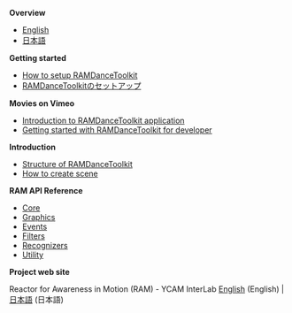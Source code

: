 **Overview**

- [English](Overview)
- [日本語](Overview_Jp)

**Getting started**

- [How to setup RAMDanceToolkit](How-to-setup-RAMDanceToolkit)
- [RAMDanceToolkitのセットアップ](How-to-setup-RAMDanceToolkit_Jp)

**Movies on Vimeo**

- [Introduction to RAMDanceToolkit application](http://vimeo.com/64703174)
- [Getting started with RAMDanceToolkit for developer](http://vimeo.com/64775855)


**Introduction**
- [Structure of RAMDanceToolkit](Structure-of-RAMDanceToolkit)
- [How to create scene](How-to-create-Scene)


**RAM API Reference**
- [Core](RAM-API-Reference-Core)
- [Graphics](RAM-API-Reference-Graphics)
- [Events](RAM-API-Reference-Events)
- [Filters](RAM-API-Reference-Filters)
- [Recognizers](RAM-API-Reference-Recognizers)
- [Utility](RAM-API-Reference-Utility)


<!--
- [Abacus]()
- [BasicActor]()
- [BigBox]()
- [Chain]()
- [ColorGrid]()
- [Donuts]()
- [Expansion]()
- [FourPoints]()
- [Future]()
- [Graph]()
- [HastyChase]()
- [Helper]()
- [Kepler]()
- [Laban]()
- [Line]()
- [Monster]()
- [Notation]()
- [Particles]()
- [Ragdoll]()
- [SoundCube]()
- [Stamp]()
- [ThreePoints]()
- [UpsideDown]()
-->

**Project web site**

Reactor for Awareness in Motion (RAM) - YCAM InterLab [English](http://interlab.ycam.jp/en/projects/ram) (English) | [日本語](http://interlab.ycam.jp/projects/ram) (日本語)